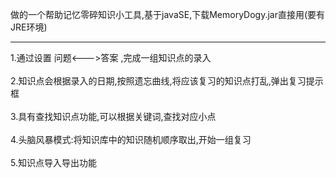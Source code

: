 <label font-color="red">做的一个帮助记忆零碎知识小工具,基于javaSE,下载MemoryDogy.jar直接用(要有JRE环境)</label>
<hr>
1.通过设置&nbsp问题<--->答案&nbsp,完成一组知识点的录入<br><br>
2.知识点会根据录入的日期,按照遗忘曲线,将应该复习的知识点打乱,弹出复习提示框<br><br>
3.具有查找知识点功能,可以根据关键词,查找对应小点<br><br>
4.头脑风暴模式:将知识库中的知识随机顺序取出,开始一组复习<br><br>
5.知识点导入导出功能<br><br>
